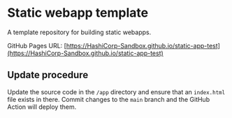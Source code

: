 # Static webapp template

A template repository for building static webapps.

GitHub Pages URL: [https://HashiCorp-Sandbox.github.io/static-app-test](https://HashiCorp-Sandbox.github.io/static-app-test)

## Update procedure

Update the source code in the `/app` directory and ensure that an `index.html` file exists in there. Commit changes to the `main` branch and the GitHub Action will deploy them.